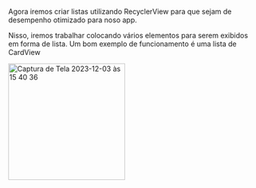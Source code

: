 Agora iremos criar listas utilizando RecyclerView para que sejam de desempenho otimizado para noso app.

Nisso, iremos trabalhar colocando vários elementos para serem exibidos em forma de lista. Um bom exemplo de funcionamento é uma lista de CardView

<img width="234" alt="Captura de Tela 2023-12-03 às 15 40 36" src="https://github.com/rafaseron/interfacestudy/assets/63885470/d484f4e6-d7ed-47d6-845d-637fcb26d150">
